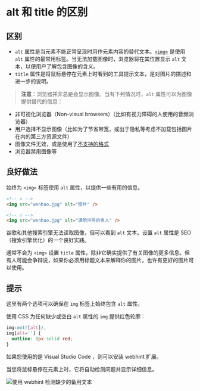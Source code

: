 # alt 和 title 的区别

## 区别

- `alt` 属性是当元素不能正常呈现时用作元素内容的替代文本。[`<img>`](https://developer.mozilla.org/zh-CN/docs/Web/HTML/Element/img) 是使用 `alt` 属性的最常用标签。当无法加载图像时，浏览器将在其位置显示 `alt` 文本，以便用户了解包含图像的含义。
- `title` 属性是将鼠标悬停在元素上时看到的工具提示文本，是对图片的描述和进一步的说明。

> **注意**：浏览器并非总是会显示图像。当有下列情况时，`alt` 属性可以为图像提供替代的信息：

- 非可视化浏览器（Non-visual browsers）（比如有视力障碍的人使用的音频浏览器）
- 用户选择不显示图像（比如为了节省带宽，或出于隐私等考虑不加载包括图片在内的第三方资源文件）
- 图像文件无效，或是使用了[不支持的格式](https://developer.mozilla.org/zh-CN/docs/Web/HTML/Element/img#Supported_image_formats)
- 浏览器禁用图像等

## 良好做法

始终为 `<img>` 标签使用 `alt` 属性，以提供一些有用的信息。

```html
<!-- × -->
<img src="wenhao.jpg" alt="图片" />

<!-- √ -->
<img src="wenhao.jpg" alt="满脸问号的男人" />
```

谷歌和其他搜索引擎无法读取图像，但可以看到 `alt` 文本。设置 `alt` 属性是 SEO（搜索引擎优化）的一个良好实践。

通常不会为 `<img>` 设置 `title` 属性，除非它确实提供了有关图像的更多信息。但有人可能会争辩说，如果你必须用标题文本来解释你的图片，也许有更好的图片可以使用。

## 提示

这里有两个选项可以确保在 `img` 标签上始终包含 `alt` 属性。

使用 CSS 为任何缺少或空白 `alt` 属性的 `img` 提供红色轮廓：

```css
img:not([alt]),
img[alt=''] {
  outline: 8px solid red;
}
```

如果您使用的是 Visual Studio Code ，则可以安装 webhint 扩展。

当您将鼠标悬停在元素上时，它将自动检测问题并显示详细信息。

![使用 webhint 检测缺少的备用文本](https://upload-images.jianshu.io/upload_images/18281896-dec384ace4201f38.png?imageMogr2/auto-orient/strip%7CimageView2/2/w/1240)
